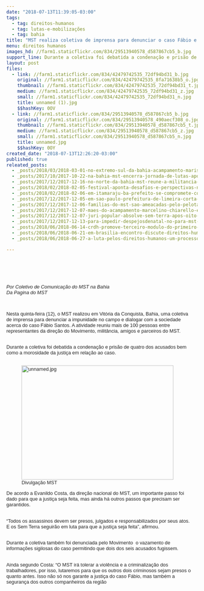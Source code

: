 ```yaml
---
date: "2018-07-13T11:39:05-03:00"
tags:
  - tag: direitos-humanos
  - tag: lutas-e-mobilizações
  - tag: bahia
title: "MST realiza coletiva de imprensa para denunciar o caso Fábio e debater a impunidade no campo\n"
menu: direitos humanos
images_hd: //farm1.staticflickr.com/834/29513940578_d587867cb5_b.jpg
support_line: Durante a coletiva foi debatida a condenação e prisão de quatro dos acusados bem como a morosidade da justiça em relação ao caso
layout: post
files:
  - link: //farm1.staticflickr.com/834/42479742535_72df94bd31_b.jpg
    original: //farm1.staticflickr.com/834/42479742535_8fa71638b5_o.jpg
    thumbnail: //farm1.staticflickr.com/834/42479742535_72df94bd31_t.jpg
    medium: //farm1.staticflickr.com/834/42479742535_72df94bd31_z.jpg
    small: //farm1.staticflickr.com/834/42479742535_72df94bd31_n.jpg
    title: unnamed (1).jpg
    $$hashKey: 0OV
  - link: //farm1.staticflickr.com/834/29513940578_d587867cb5_b.jpg
    original: //farm1.staticflickr.com/834/29513940578_490aecf308_o.jpg
    thumbnail: //farm1.staticflickr.com/834/29513940578_d587867cb5_t.jpg
    medium: //farm1.staticflickr.com/834/29513940578_d587867cb5_z.jpg
    small: //farm1.staticflickr.com/834/29513940578_d587867cb5_n.jpg
    title: unnamed.jpg
    $$hashKey: 0OY
created_date: "2018-07-13T12:26:20-03:00"
published: true
releated_posts:
  - _posts/2018/03/2018-03-01-no-extremo-sul-da-bahia-acampamento-marisa-leticia-sofre-despejo.md
  - _posts/2017/10/2017-10-22-na-bahia-mst-encerra-jornada-de-lutas-apos-respostas-positivas-do-incra-e-governo-do-estado.md
  - _posts/2017/12/2017-12-16-no-norte-da-bahia-mst-reune-a-militancia-e-debate-os-desafios-para-2018.md
  - _posts/2018/02/2018-02-05-festival-aponta-desafios-e-perspectivas-na-atual-conjuntura.md
  - _posts/2018/02/2018-02-06-em-itamaraju-ba-prefeito-se-compromete-com-pauta-dos-trabalhadores-sem-terra.md
  - _posts/2017/12/2017-12-05-em-sao-paulo-prefeitura-de-limeira-corta-fornecimento-de-agua-do-acampamento-elizabeth-teixeira.md
  - _posts/2017/12/2017-12-06-familias-do-mst-sao-ameacadas-pelo-pelotao-de-choque-da-brigada-militar-em-ocupacao-no-rs.md
  - _posts/2017/12/2017-12-07-maes-do-acampamento-marcelino-chiarello-escrevem-carta-enderecada-a-juiza-que-concedeu-liminar-de-despejo.md
  - _posts/2017/12/2017-12-07-juri-popular-absolve-sem-terra-apos-oito-anos-de-prisao.md
  - _posts/2017/12/2017-12-13-para-impedir-despejosdenatal-no-para-mst-realiza-grande-ato-publico-contra-violencia.md
  - _posts/2018/06/2018-06-14-crdh-promove-terceiro-modulo-do-primeiro-curso-de-educacao-em-direitos-humanos-e-acesso-a-terra.md
  - _posts/2018/06/2018-06-21-em-brasilia-encontro-discute-direitos-humanos-dos-povos-do-campo-das-aguas-e-das-florestas.md
  - _posts/2018/06/2018-06-27-a-luta-pelos-direitos-humanos-um-processo-historico-de-denuncia-e-resistencia-documentado.md

---
```

<div class="ii gt" id=":ue" style="font-size: 12.8px; direction: ltr; margin: 5px 15px 0px 0px; padding-bottom: 5px; position: relative; color: rgb(34, 34, 34); font-family: arial, sans-serif;">
<div class="a3s aXjCH m16490600455df47b" id=":nt" style="overflow: hidden;">
<div dir="auto">
<div dir="auto" style="margin-bottom: 1rem !important;">
<p>&nbsp;</p>

<p>&nbsp;</p>

<p><em>Por Coletivo de Comunica&ccedil;&atilde;o do MST na Bahia<br />
Da Pagina do MST</em></p>

<p>&nbsp;</p>

<p>Nesta quinta-feira (12), o MST realizou&nbsp;em Vit&oacute;ria da Conquista, Bahia, uma coletiva de imprensa para denunciar a impunidade no campo e dialogar com a sociedade acerca do&nbsp;caso F&aacute;bio Santos. A atividade reuniu mais de 100 pessoas entre representantes da&nbsp;dire&ccedil;&atilde;o do Movimento, milit&acirc;ncia, amigos e parceiros do MST.</p>

<div dir="auto">
<div>
<p><br />
Durante a coletiva foi debatida a condena&ccedil;&atilde;o e pris&atilde;o de quatro&nbsp;dos acusados bem como a morosidade da justi&ccedil;a em rela&ccedil;&atilde;o ao caso.</p>

<figure class="image" style="float:left"><img alt="unnamed.jpg" height="300" src="//farm1.staticflickr.com/834/29513940578_d587867cb5_b.jpg" width="400" />
<figcaption>Divulga&ccedil;&atilde;o MST&nbsp;</figcaption>
</figure>

<p>De acordo a Evanildo Costa, da dire&ccedil;&atilde;o nacional do MST, um importante passo foi dado para que a justi&ccedil;a seja feita, mas ainda h&aacute; outros passos que precisam ser garantidos.</p>

<p><br />
&ldquo;Todos os assassinos devem ser presos, julgados e responsabilizados por seus atos. E os&nbsp;Sem Terra seguir&atilde;o&nbsp;em luta&nbsp;para que a justi&ccedil;a seja feita&rdquo;, afirmou.</p>

<p><br />
Durante a coletiva tamb&eacute;m foi denunciada pelo Movimento&nbsp; o vazamento de informa&ccedil;&otilde;es sigilosas do caso permitindo que dois dos seis acusados fugissem.</p>

<p><br />
Ainda segundo Costa: &ldquo;O&nbsp;MST&nbsp;ir&aacute; tolerar&nbsp;a viol&ecirc;ncia e a criminaliza&ccedil;&atilde;o dos trabalhadores, por isso, lutaremos para que os outros dois criminosos sejam presos o quanto antes. Isso n&atilde;o s&oacute; nos garante a justi&ccedil;a do caso F&aacute;bio, mas tamb&eacute;m a seguran&ccedil;a dos outros companheiros da regi&atilde;o</p>

<p>&nbsp;</p>

<div>&nbsp;</div>
</div>
</div>
</div>
</div>

<div>&nbsp;</div>

<div>&nbsp;</div>
</div>
</div>

<div class="hq gt" id=":m2" style="margin: 15px 0px; clear: both; font-size: 12.8px; color: rgb(34, 34, 34); font-family: arial, sans-serif;">&nbsp;</div>
